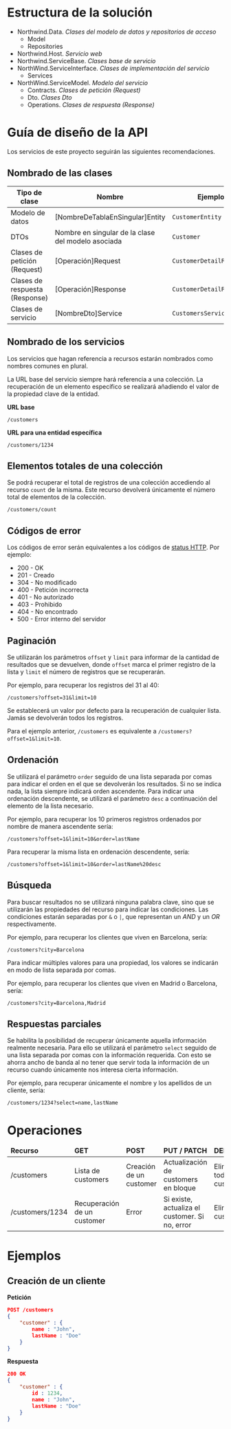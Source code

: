 # Estructura de la solución

  * Northwind.Data. *Clases del modelo de datos y repositorios de acceso*
    * Model			    
    * Repositories		
  * Northwind.Host. *Servicio web*
  * Northwind.ServiceBase. *Clases base de servicio*
  * NorthWind.ServiceInterface. *Clases de implementación del servicio*
    * Services
  * NorthWind.ServiceModel. *Modelo del servicio*
    * Contracts. *Clases de petición (Request)*
    * Dto. *Clases Dto*
    * Operations. *Clases de respuesta (Response)*

# Guía de diseño de la API

Los servicios de este proyecto seguirán las siguientes recomendaciones.

## Nombrado de las clases

<table>
	<thead>
		<tr>
			<th>Tipo de clase</th>
			<th>Nombre</th>
			<th>Ejemplo</th>
		</tr>
	</thead>
	<tbody>
		<tr>
			<td>Modelo de datos</td>
			<td>[NombreDeTablaEnSingular]Entity</td>
			<td><code>CustomerEntity</code></td>
		</tr>
		<tr>
			<td>DTOs</td>
			<td>Nombre en singular de la clase del modelo asociada</td>
			<td><code>Customer</code></td>
		</tr>
		<tr>
			<td>Clases de petición (Request)</td>
			<td>[Operación]Request</td>
			<td><code>CustomerDetailRequest</code></td>
		</tr>
		<tr>
			<td>Clases de respuesta (Response)</td>
			<td>[Operación]Response</td>
			<td><code>CustomerDetailResponse</code></td>
		</tr>
		<tr>
			<td>Clases de servicio</td>
			<td>[NombreDto]Service</td>
			<td><code>CustomersService</code></td>
		</tr>
	</tbody>
</table>

## Nombrado de los servicios

Los servicios que hagan referencia a recursos estarán nombrados como nombres comunes en plural.

La URL base del servicio siempre hará referencia a una colección. La recuperación de un elemento específico se realizará añadiendo el valor de la propiedad clave de la entidad.

**URL base**

	/customers

**URL para una entidad específica**

	/customers/1234

## Elementos totales de una colección

Se podrá recuperar el total de registros de una colección accediendo al recurso `count` de la misma. Este recurso devolverá únicamente el número total de elementos de la colección.

	/customers/count

## Códigos de error

Los códigos de error serán equivalentes a los códigos de [status HTTP](http://es.wikipedia.org/wiki/Anexo:C%C3%B3digos_de_estado_HTTP). Por ejemplo:

  * 200 - OK
  * 201 - Creado
  * 304 - No modificado
  * 400 - Petición incorrecta
  * 401 - No autorizado
  * 403 - Prohibido
  * 404 - No encontrado
  * 500 - Error interno del servidor

## Paginación

Se utilizarán los parámetros `offset` y `limit` para informar de la cantidad de resultados que se devuelven, donde `offset` marca el primer registro de la lista y `limit` el número de registros que se recuperarán.

Por ejemplo, para recuperar los registros del 31 al 40:

	/customers?offset=31&limit=10

Se establecerá un valor por defecto para la recuperación de cualquier lista. Jamás se devolverán todos los registros. 

Para el ejemplo anterior, `/customers` es equivalente a `/customers?offset=1&limit=10`.

## Ordenación

Se utilizará el parámetro `order` seguido de una lista separada por comas para indicar el orden en el que se devolverán los resultados. Si no se indica nada, la lista siempre indicará orden ascendente. Para indicar una ordenación descendente, se utilizará el parámetro `desc` a continuación del elemento de la lista necesario.

Por ejemplo, para recuperar los 10 primeros registros ordenados por nombre de manera ascendente sería:

	/customers?offset=1&limit=10&order=lastName

Para recuperar la misma lista en ordenación descendente, sería:

	/customers?offset=1&limit=10&order=lastName%20desc

## Búsqueda

Para buscar resultados no se utilizará ninguna palabra clave, sino que se utilizarán las propiedades del recurso para indicar las condiciones. Las condiciones estarán separadas por `&` o `|`, que representan un *AND* y un *OR* respectivamente.

Por ejemplo, para recuperar los clientes que viven en Barcelona, sería:

	/customers?city=Barcelona

Para indicar múltiples valores para una propiedad, los valores se indicarán en modo de lista separada por comas.

Por ejemplo, para recuperar los clientes que viven en Madrid o Barcelona, sería:

	/customers?city=Barcelona,Madrid

## Respuestas parciales

Se habilita la posibilidad de recuperar únicamente aquella información realmente necesaria. Para ello se utilizará el parámetro `select` seguido de una lista separada por comas con la información requerida. Con esto se ahorra ancho de banda al no tener que servir toda la información de un recurso cuando únicamente nos interesa cierta información.

Por ejemplo, para recuperar únicamente el nombre y los apellidos de un cliente, sería: 

	/customers/1234?select=name,lastName

# Operaciones

<table>
	<thead>
		<tr>
			<td><strong>Recurso</strong></td>
			<td><strong>GET</strong></td>
			<td><strong>POST</strong></td>
			<td><strong>PUT / PATCH</strong></td>
			<td><strong>DELETE<strong></td>
		</tr>
	</thead>
	<tbody>
		<tr>
			<td>/customers</td>
			<td>Lista de customers</td>
			<td>Creación de un customer</td>
			<td>Actualización de customers en bloque</td>
			<td>Elimina todos los customers</td>
		</tr>
		<tr>
			<td>/customers/1234</td>
			<td>Recuperación de un customer</td>
			<td>Error</td>
			<td>Si existe, actualiza el customer. Si no, error</td>
			<td>Elimina el customer</td>
		</tr>
	</tbody>
</table>

# Ejemplos

## Creación de un cliente 

**Petición**

```json
POST /customers
{
	"customer" : {
		name : "John",
		lastName : "Doe"
	}
}
```

**Respuesta**

```json
200 OK
{
	"customer" : {
		id : 1234,
		name : "John",
		lastName : "Doe"
	}
}
```
